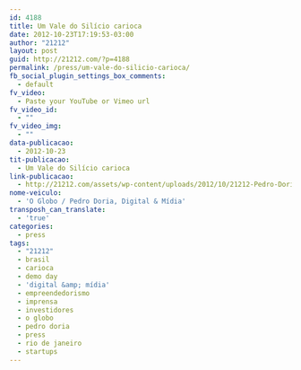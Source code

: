 ```yaml
---
id: 4188
title: Um Vale do Silício carioca
date: 2012-10-23T17:19:53-03:00
author: "21212"
layout: post
guid: http://21212.com/?p=4188
permalink: /press/um-vale-do-silicio-carioca/
fb_social_plugin_settings_box_comments:
  - default
fv_video:
  - Paste your YouTube or Vimeo url
fv_video_id:
  - ""
fv_video_img:
  - ""
data-publicacao:
  - 2012-10-23
tit-publicacao:
  - Um Vale do Silício carioca
link-publicacao:
  - http://21212.com/assets/wp-content/uploads/2012/10/21212-Pedro-Doria.pdf
nome-veiculo:
  - 'O Globo / Pedro Doria, Digital & Mídia'
transposh_can_translate:
  - 'true'
categories:
  - press
tags:
  - "21212"
  - brasil
  - carioca
  - demo day
  - 'digital &amp; mídia'
  - empreendedorismo
  - imprensa
  - investidores
  - o globo
  - pedro doria
  - press
  - rio de janeiro
  - startups
---
```

